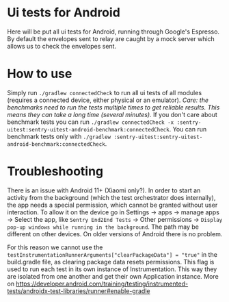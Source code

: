 Ui tests for Android
===========
Here will be put all ui tests for Android, running through Google's Espresso.
By default the envelopes sent to relay are caught by a mock server which allows us to check the envelopes sent.

# How to use

Simply run `./gradlew connectedCheck` to run all ui tests of all modules (requires a connected device, either physical or an emulator).
_Care: the benchmarks need to run the tests multiple times to get reliable results. This means they can take a long time (several minutes)._
If you don't care about benchmark tests you can run `./gradlew connectedCheck -x :sentry-uitest:sentry-uitest-android-benchmark:connectedCheck`.
You can run benchmark tests only with `./gradlew :sentry-uitest:sentry-uitest-android-benchmark:connectedCheck`.

# Troubleshooting

There is an issue with Android 11+ (Xiaomi only?).
In order to start an activity from the background (which the test orchestrator does internally), the app needs a special permission, which cannot be granted without user interaction.
To allow it on the device go in Settings -> apps -> manage apps -> Select the app, like `Sentry End2End Tests` -> Other permissions -> `Display pop-up windows while running in the background`.
The path may be different on other devices.
On older versions of Android there is no problem.

For this reason we cannot use the `testInstrumentationRunnerArguments["clearPackageData"] = "true"` in the build.gradle file, as clearing package data resets permissions.
This flag is used to run each test in its own instance of Instrumentation. This way they are isolated from one another and get their own Application instance.
More on https://developer.android.com/training/testing/instrumented-tests/androidx-test-libraries/runner#enable-gradle 

